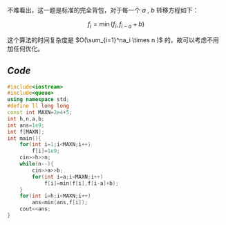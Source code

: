 不难看出，这一题是标准的完全背包，对于每一个 $a$ , $b$ 转移方程如下：

$$f_i=\min(f_i,f_{i-a}+b)$$

这个算法的时间复杂度是 $O(\sum_{i=1}^na_i \times n )$ 的，故可以考虑不用加任何优化。

## _Code_

```cpp
#include<iostream>
#include<queue>
using namespace std;
#define ll long long
const int MAXN=2e4+5;
int h,n,a,b;
int ans=1e9;
int f[MAXN];
int main(){
	for(int i=1;i<MAXN;i++)
		f[i]=1e9;
	cin>>h>>n;
	while(n--){
		cin>>a>>b;
		for(int i=a;i<MAXN;i++)
			f[i]=min(f[i],f[i-a]+b);
	}
	for(int i=h;i<MAXN;i++)
		ans=min(ans,f[i]);
	cout<<ans;
}
```
